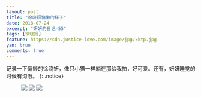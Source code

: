 ```yaml
---
layout: post
title: "徐晓妍慵懒的样子"
date: 2018-07-24
excerpt: "妍妍的日记-55"
tags: [徐晓妍]
feature: https://cdn.justice-love.com/image/jpg/xktp.jpg
yan: true
comments: true
---
```

记录一下慵懒的徐晓妍，像只小猫一样躺在那给我拍，好可爱。还有，妍妍睡觉的时候有沟哦。
{: .notice}
<figure>
    <img src="{{ site.staticUrl }}/yanyan/image/yonglan1.jpg" />
    <img src="{{ site.staticUrl }}/yanyan/image/yonglan2.jpg" />
    <img src="{{ site.staticUrl }}/yanyan/image/yonglan3.jpg" />
</figure>

